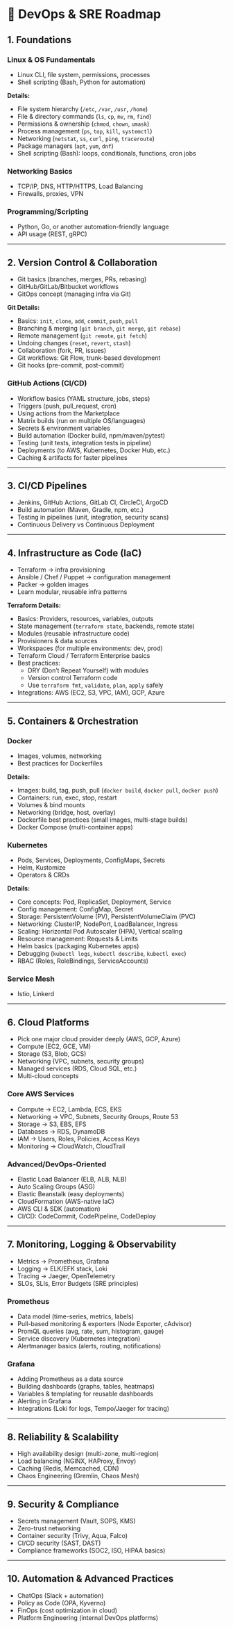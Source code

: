 # 🚀 DevOps & SRE Roadmap

## 1. Foundations

### Linux & OS Fundamentals
- Linux CLI, file system, permissions, processes  
- Shell scripting (Bash, Python for automation)  

**Details:**  
- File system hierarchy (`/etc`, `/var`, `/usr`, `/home`)  
- File & directory commands (`ls`, `cp`, `mv`, `rm`, `find`)  
- Permissions & ownership (`chmod`, `chown`, `umask`)  
- Process management (`ps`, `top`, `kill`, `systemctl`)  
- Networking (`netstat`, `ss`, `curl`, `ping`, `traceroute`)  
- Package managers (`apt`, `yum`, `dnf`)  
- Shell scripting (Bash): loops, conditionals, functions, cron jobs  

### Networking Basics
- TCP/IP, DNS, HTTP/HTTPS, Load Balancing  
- Firewalls, proxies, VPN  

### Programming/Scripting
- Python, Go, or another automation-friendly language  
- API usage (REST, gRPC)  

---

## 2. Version Control & Collaboration

- Git basics (branches, merges, PRs, rebasing)  
- GitHub/GitLab/Bitbucket workflows  
- GitOps concept (managing infra via Git)  

**Git Details:**  
- Basics: `init`, `clone`, `add`, `commit`, `push`, `pull`  
- Branching & merging (`git branch`, `git merge`, `git rebase`)  
- Remote management (`git remote`, `git fetch`)  
- Undoing changes (`reset`, `revert`, `stash`)  
- Collaboration (fork, PR, issues)  
- Git workflows: Git Flow, trunk-based development  
- Git hooks (pre-commit, post-commit)  

### GitHub Actions (CI/CD)
- Workflow basics (YAML structure, jobs, steps)  
- Triggers (push, pull_request, cron)  
- Using actions from the Marketplace  
- Matrix builds (run on multiple OS/languages)  
- Secrets & environment variables  
- Build automation (Docker build, npm/maven/pytest)  
- Testing (unit tests, integration tests in pipeline)  
- Deployments (to AWS, Kubernetes, Docker Hub, etc.)  
- Caching & artifacts for faster pipelines  

---

## 3. CI/CD Pipelines
- Jenkins, GitHub Actions, GitLab CI, CircleCI, ArgoCD  
- Build automation (Maven, Gradle, npm, etc.)  
- Testing in pipelines (unit, integration, security scans)  
- Continuous Delivery vs Continuous Deployment  

---

## 4. Infrastructure as Code (IaC)

- Terraform → infra provisioning  
- Ansible / Chef / Puppet → configuration management  
- Packer → golden images  
- Learn modular, reusable infra patterns  

**Terraform Details:**  
- Basics: Providers, resources, variables, outputs  
- State management (`terraform state`, backends, remote state)  
- Modules (reusable infrastructure code)  
- Provisioners & data sources  
- Workspaces (for multiple environments: dev, prod)  
- Terraform Cloud / Terraform Enterprise basics  
- Best practices:  
  - DRY (Don’t Repeat Yourself) with modules  
  - Version control Terraform code  
  - Use `terraform fmt`, `validate`, `plan`, `apply` safely  
- Integrations: AWS (EC2, S3, VPC, IAM), GCP, Azure  

---

## 5. Containers & Orchestration

### Docker
- Images, volumes, networking  
- Best practices for Dockerfiles  

**Details:**  
- Images: build, tag, push, pull (`docker build`, `docker pull`, `docker push`)  
- Containers: run, exec, stop, restart  
- Volumes & bind mounts  
- Networking (bridge, host, overlay)  
- Dockerfile best practices (small images, multi-stage builds)  
- Docker Compose (multi-container apps)  

### Kubernetes
- Pods, Services, Deployments, ConfigMaps, Secrets  
- Helm, Kustomize  
- Operators & CRDs  

**Details:**  
- Core concepts: Pod, ReplicaSet, Deployment, Service  
- Config management: ConfigMap, Secret  
- Storage: PersistentVolume (PV), PersistentVolumeClaim (PVC)  
- Networking: ClusterIP, NodePort, LoadBalancer, Ingress  
- Scaling: Horizontal Pod Autoscaler (HPA), Vertical scaling  
- Resource management: Requests & Limits  
- Helm basics (packaging Kubernetes apps)  
- Debugging (`kubectl logs`, `kubectl describe`, `kubectl exec`)  
- RBAC (Roles, RoleBindings, ServiceAccounts)  

### Service Mesh
- Istio, Linkerd  

---

## 6. Cloud Platforms

- Pick one major cloud provider deeply (AWS, GCP, Azure)  
- Compute (EC2, GCE, VM)  
- Storage (S3, Blob, GCS)  
- Networking (VPC, subnets, security groups)  
- Managed services (RDS, Cloud SQL, etc.)  
- Multi-cloud concepts  

### Core AWS Services
- Compute → EC2, Lambda, ECS, EKS  
- Networking → VPC, Subnets, Security Groups, Route 53  
- Storage → S3, EBS, EFS  
- Databases → RDS, DynamoDB  
- IAM → Users, Roles, Policies, Access Keys  
- Monitoring → CloudWatch, CloudTrail  

### Advanced/DevOps-Oriented
- Elastic Load Balancer (ELB, ALB, NLB)  
- Auto Scaling Groups (ASG)  
- Elastic Beanstalk (easy deployments)  
- CloudFormation (AWS-native IaC)  
- AWS CLI & SDK (automation)  
- CI/CD: CodeCommit, CodePipeline, CodeDeploy  

---

## 7. Monitoring, Logging & Observability

- Metrics → Prometheus, Grafana  
- Logging → ELK/EFK stack, Loki  
- Tracing → Jaeger, OpenTelemetry  
- SLOs, SLIs, Error Budgets (SRE principles)  

### Prometheus
- Data model (time-series, metrics, labels)  
- Pull-based monitoring & exporters (Node Exporter, cAdvisor)  
- PromQL queries (avg, rate, sum, histogram, gauge)  
- Service discovery (Kubernetes integration)  
- Alertmanager basics (alerts, routing, notifications)  

### Grafana
- Adding Prometheus as a data source  
- Building dashboards (graphs, tables, heatmaps)  
- Variables & templating for reusable dashboards  
- Alerting in Grafana  
- Integrations (Loki for logs, Tempo/Jaeger for tracing)  

---

## 8. Reliability & Scalability
- High availability design (multi-zone, multi-region)  
- Load balancing (NGINX, HAProxy, Envoy)  
- Caching (Redis, Memcached, CDN)  
- Chaos Engineering (Gremlin, Chaos Mesh)  

---

## 9. Security & Compliance
- Secrets management (Vault, SOPS, KMS)  
- Zero-trust networking  
- Container security (Trivy, Aqua, Falco)  
- CI/CD security (SAST, DAST)  
- Compliance frameworks (SOC2, ISO, HIPAA basics)  

---

## 10. Automation & Advanced Practices
- ChatOps (Slack + automation)  
- Policy as Code (OPA, Kyverno)  
- FinOps (cost optimization in cloud)  
- Platform Engineering (internal DevOps platforms)  
